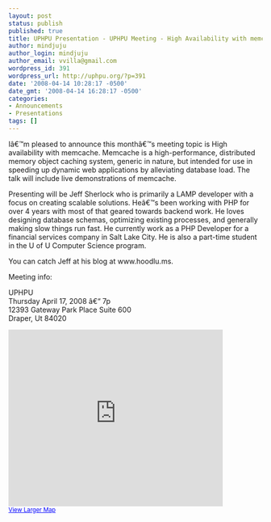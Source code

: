 ```yaml
---
layout: post
status: publish
published: true
title: UPHPU Presentation - UPHPU Meeting - High Availability with memcache - Thursday @ 7p - Jeff Sherlock
author: mindjuju
author_login: mindjuju
author_email: vvilla@gmail.com
wordpress_id: 391
wordpress_url: http://uphpu.org/?p=391
date: '2008-04-14 10:28:17 -0500'
date_gmt: '2008-04-14 16:28:17 -0500'
categories:
- Announcements
- Presentations
tags: []
---
```

<p>Iâ€™m pleased to announce this monthâ€™s meeting topic is  High availability with memcache.  Memcache is a high-performance, distributed memory object caching system, generic in nature, but intended for use in speeding up dynamic web applications by alleviating database load. The talk will include live demonstrations of memcache.</p>
<p>Presenting will be Jeff Sherlock who is primarily a LAMP developer with a focus on creating scalable solutions. Heâ€™s been working with PHP for over 4 years with most of that geared towards backend work. He loves designing database schemas, optimizing existing processes, and generally making slow things run fast. He currently work as a PHP Developer for a financial services company in Salt Lake City. He is also a part-time student in the U of U Computer Science program.</p>
<p>You can catch Jeff at his blog at www.hoodlu.ms.</p>
<p>Meeting info:</p>
<p>UPHPU<br />
Thursday April 17, 2008 â€“ 7p<br />
12393 Gateway Park Place Suite 600<br />
Draper, Ut 84020</p>
<p><iframe width="425" height="350" frameborder="0" scrolling="no" marginheight="0" marginwidth="0" src="http://maps.google.com/maps?f=q&amp;hl=en&amp;geocode=&amp;q=12393+Gateway+Park+Pl,+Draper,+UT+84020&amp;jsv=107&amp;sll=37.0625,-95.677068&amp;sspn=62.226996,110.039063&amp;ie=UTF8&amp;z=14&amp;iwloc=addr&amp;ll=40.533307,-111.899014&amp;output=embed&amp;s=AARTsJo4qjLEZElt0daKCEhTZZbt1JlEQQ"></iframe><br /><small><a href="http://maps.google.com/maps?f=q&amp;hl=en&amp;geocode=&amp;q=12393+Gateway+Park+Pl,+Draper,+UT+84020&amp;jsv=107&amp;sll=37.0625,-95.677068&amp;sspn=62.226996,110.039063&amp;ie=UTF8&amp;z=14&amp;iwloc=addr&amp;ll=40.533307,-111.899014&amp;source=embed" style="color:#0000FF;text-align:left">View Larger Map</a></small></p>
